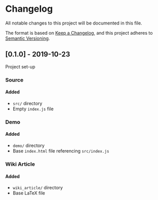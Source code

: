 # Changelog
All notable changes to this project will be documented in this file.

The format is based on [Keep a Changelog](https://keepachangelog.com/en/1.0.0/),
and this project adheres to [Semantic Versioning](https://semver.org/spec/v2.0.0.html).

## [0.1.0] - 2019-10-23
Project set-up
### Source
#### Added
- `src/` directory
- Empty `index.js` file
### Demo
#### Added
- `demo/` directory
- Base `index.html` file referencing `src/index.js`
### Wiki Article
#### Added
- `wiki_article/` directory
- Base LaTeX file
